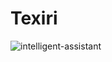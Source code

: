 # Texiri

![intelligent-assistant](https://user-images.githubusercontent.com/67729867/147402490-0579e40c-a9b6-4ce4-8496-1de3bcf92950.png)

